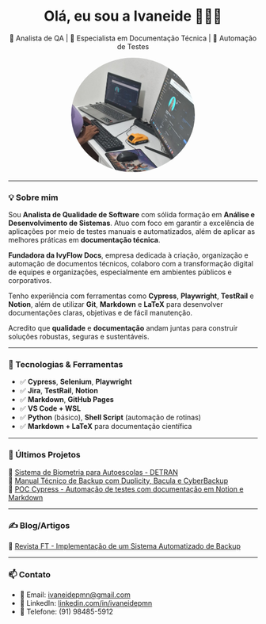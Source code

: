 <h1 align="center">Olá, eu sou a Ivaneide 👩🏽‍💻</h1>

<p align="center">🌱 Analista de QA | 📝 Especialista em Documentação Técnica | 🧪 Automação de Testes</p>

<p align="center">
  <img src="iv.jpeg.jpeg" alt="Foto de Ivaneide Pires Monteiro do Nascimento" width="250px" style="border-radius: 50%;" />
</p>

---

### 💡 Sobre mim

Sou **Analista de Qualidade de Software** com sólida formação em **Análise e Desenvolvimento de Sistemas**. Atuo com foco em garantir a excelência de aplicações por meio de testes manuais e automatizados, além de aplicar as melhores práticas em **documentação técnica**.

**Fundadora da IvyFlow Docs**, empresa dedicada à criação, organização e automação de documentos técnicos, colaboro com a transformação digital de equipes e organizações, especialmente em ambientes públicos e corporativos.

Tenho experiência com ferramentas como **Cypress**, **Playwright**, **TestRail** e **Notion**, além de utilizar **Git**, **Markdown** e **LaTeX** para desenvolver documentações claras, objetivas e de fácil manutenção.

Acredito que **qualidade** e **documentação** andam juntas para construir soluções robustas, seguras e sustentáveis.

---

### 🔧 Tecnologias & Ferramentas

- ✅ **Cypress**, **Selenium**, **Playwright**  
- ✅ **Jira**, **TestRail**, **Notion**  
- ✅ **Markdown**, **GitHub Pages**  
- ✅ **VS Code + WSL**  
- ✅ **Python** (básico), **Shell Script** (automação de rotinas)  
- ✅ **Markdown + LaTeX** para documentação científica  

---

### 📘 Últimos Projetos

🔹 [Sistema de Biometria para Autoescolas - DETRAN](https://github.com/ivaneidepmn/biometria-detran)  
🔹 [Manual Técnico de Backup com Duplicity, Bacula e CyberBackup](https://github.com/ivaneidepmn/manual-backup)  
🔹 [POC Cypress - Automação de testes com documentação em Notion e Markdown](https://github.com/ivaneidepmn/teste-cypress-doc)  

---

### ✍️ Blog/Artigos

🔸 [Revista FT - Implementação de um Sistema Automatizado de Backup](https://revistaft.com.br/implementacao-de-um-sistema-automatizado-de-backup-para-banco-de-dados-uma-analise-de-ferramentas-para-pequenas-e-medias-empresa/)

---

### 📫 Contato

- 📧 Email: [ivaneidepmn@gmail.com](mailto:ivaneidepmn@gmail.com)  
- 💼 LinkedIn: [linkedin.com/in/ivaneidepmn](https://linkedin.com/in/ivaneidepmn)  
- 📱 Telefone: (91) 98485-5912  
